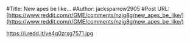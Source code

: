 #Title: New apes be like...
#Author: jacksparrow2905
#Post URL: [https://www.reddit.com/r/GME/comments/nzjg8g/new_apes_be_like/](https://www.reddit.com/r/GME/comments/nzjg8g/new_apes_be_like/)


https://i.redd.it/ve4q0zrxg7571.jpg